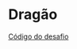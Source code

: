 # Dragão

[Código do desafio](https://github.com/danilotc/bootcamp-dio-banco-pan/tree/main/src/desafios/basico/Dragao.java)